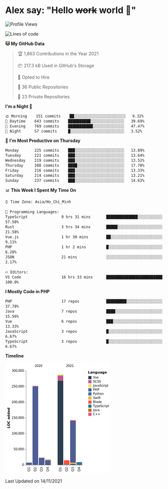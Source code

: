 # Alex say: "Hello ~~work~~ world 🐾"

<!--START_SECTION:waka-->
![Profile Views](http://img.shields.io/badge/Profile%20Views-0-blue)

![Lines of code](https://img.shields.io/badge/From%20Hello%20World%20I%27ve%20Written-752478%20lines%20of%20code-blue)

**🐱 My GitHub Data** 

> 🏆 1,863 Contributions in the Year 2021
 > 
> 📦 217.3 kB Used in GitHub's Storage 
 > 
> 💼 Opted to Hire
 > 
> 📜 36 Public Repositories 
 > 
> 🔑 23 Private Repositories  
 > 
**I'm a Night 🦉** 

```text
🌞 Morning    151 commits    ██░░░░░░░░░░░░░░░░░░░░░░░   9.32% 
🌆 Daytime    643 commits    ██████████░░░░░░░░░░░░░░░   39.69% 
🌃 Evening    769 commits    ███████████░░░░░░░░░░░░░░   47.47% 
🌙 Night      57 commits     █░░░░░░░░░░░░░░░░░░░░░░░░   3.52%

```
📅 **I'm Most Productive on Thursday** 

```text
Monday       225 commits    ███░░░░░░░░░░░░░░░░░░░░░░   13.89% 
Tuesday      221 commits    ███░░░░░░░░░░░░░░░░░░░░░░   13.64% 
Wednesday    219 commits    ███░░░░░░░░░░░░░░░░░░░░░░   13.52% 
Thursday     288 commits    ████░░░░░░░░░░░░░░░░░░░░░   17.78% 
Friday       216 commits    ███░░░░░░░░░░░░░░░░░░░░░░   13.33% 
Saturday     214 commits    ███░░░░░░░░░░░░░░░░░░░░░░   13.21% 
Sunday       237 commits    ███░░░░░░░░░░░░░░░░░░░░░░   14.63%

```


📊 **This Week I Spent My Time On** 

```text
⌚︎ Time Zone: Asia/Ho_Chi_Minh

💬 Programming Languages: 
TypeScript               9 hrs 31 mins       ██████████████░░░░░░░░░░░   57.58% 
Rust                     3 hrs 34 mins       █████░░░░░░░░░░░░░░░░░░░░   21.58% 
Vue.js                   1 hr 30 mins        ██░░░░░░░░░░░░░░░░░░░░░░░   9.11% 
PHP                      1 hr 2 mins         █░░░░░░░░░░░░░░░░░░░░░░░░   6.28% 
JSON                     21 mins             ░░░░░░░░░░░░░░░░░░░░░░░░░   2.17%

🔥 Editors: 
VS Code                  16 hrs 33 mins      █████████████████████████   100.0%

```

**I Mostly Code in PHP** 

```text
PHP                      17 repos            █████████░░░░░░░░░░░░░░░░   37.78% 
Java                     7 repos             ████░░░░░░░░░░░░░░░░░░░░░   15.56% 
Vue                      6 repos             ███░░░░░░░░░░░░░░░░░░░░░░   13.33% 
JavaScript               3 repos             █░░░░░░░░░░░░░░░░░░░░░░░░   6.67% 
TypeScript               3 repos             █░░░░░░░░░░░░░░░░░░░░░░░░   6.67%

```


**Timeline**

![Chart not found](https://raw.githubusercontent.com/alexzvn/alexzvn/main/charts/bar_graph.png) 


 Last Updated on 14/11/2021
<!--END_SECTION:waka-->
